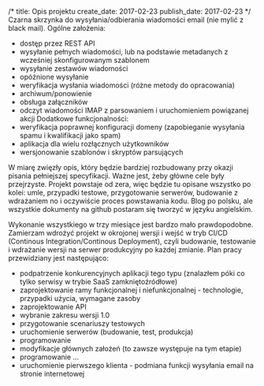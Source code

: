 /*
title: Opis projektu
create_date: 2017-02-23
publish_date: 2017-02-23
*/
Czarna skrzynka do wysyłania/odbierania wiadomości email (nie mylić z black mail).
Ogólne założenia:

- dostęp przez REST API
- wysyłanie pełnych wiadomości, lub na podstawie metadanych z wcześniej skonfigurowanym szablonem
- wysyłanie zestawów wiadomości
- opóźnione wysyłanie
- weryfikacja wysłania wiadomości (różne metody do opracowania)
- archiwum/ponowienie
- obsługa załączników
- odczyt wiadomości IMAP z parsowaniem i uruchomieniem powiązanej akcji
  Dodatkowe funkcjonalności:
- weryfikacja poprawnej konfiguracji domeny (zapobieganie wysyłania spamu i kwalifikacji jako spam)
- aplikacja dla wielu rozłącznych użytkowników
- wersjonowanie szablonów i skryptów parsujących

W miarę zwięzły opis, który będzie bardziej rozbudowany przy okazji pisania pełniejszej specyfikacji. Ważne jest, żeby główne cele były przejrzyste. Projekt powstaje od zera, więc będzie tu opisane wszystko po kolei: umle, przypadki testowe, przygotowanie serwerów, budowanie z wdrażaniem no i oczywiście proces powstawania kodu. Blog po polsku, ale wszystkie dokumenty na github postaram się tworzyć w języku angielskim.

Wykonanie wszystkiego w trzy miesiące jest bardzo mało prawdopodobne. Zamierzam wdrożyć projekt w okrojonej wersji i wejść w tryb CI/CD (Continous Integration/Continous Deployment), czyli budowanie, testowanie i wdrażanie wersji na serwer produkcyjny po każdej zmianie. Plan pracy przewidziany jest następująco:

- podpatrzenie konkurencyjnych aplikacji tego typu (znalazłem póki co tylko serwisy w trybie SaaS zamkniętoźródłowe)
- zaprojektowanie ramy funkcjonalnej i niefunkcjonalnej - technologie, przypadki użycia, wymagane zasoby
- zaprojektowanie API
- wybranie zakresu wersji 1.0
- przygotowanie scenariuszy testowych
- uruchomienie serwerów (budowanie, test, produkcja)
- programowanie
- modyfikacje głównych założeń (to zawsze występuje na tym etapie)
- programowanie ...
- uruchomienie pierwszego klienta - podmiana funkcji wysyłania email na stronie internetowej

